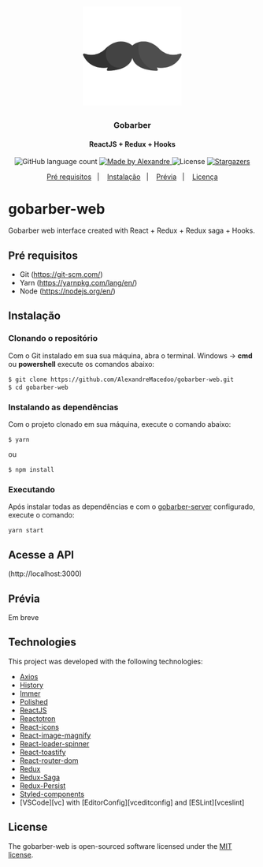 <h1 align="center" >
  <img alt="Github" title="Github" src=".github/gobarber-mustache-icon.png" width="200px"/>
</h1>


<h3 align="center">
  Gobarber
</h3>

<h4 align="center">
  ReactJS + Redux + Hooks
</h4>

<p align="center">
  <img alt="GitHub language count" src="https://img.shields.io/github/languages/count/AlexandreMacedoo/gobarber-web?color=%2304D361">

  <a href="https://github.com/AlexandreMacedoo">
    <img alt="Made by Alexandre" src="https://img.shields.io/badge/made%20by-Alexandre-%2304D361">
  </a>

  <img alt="License" src="https://img.shields.io/badge/license-MIT-%2304D361">

  <a href="https://github.com/AlexandreMacedoo/gobarber-web/stargazers">
    <img alt="Stargazers" src="https://img.shields.io/github/stars/AlexandreMacedoo/gobarber-web?style=social">
  </a>
</p>

<p align="center">
  <a href="#pré-requisitos">Pré requisitos</a>&nbsp;&nbsp;&nbsp;|&nbsp;&nbsp;&nbsp;
  <a href="#instalação">Instalação</a>&nbsp;&nbsp;&nbsp;|&nbsp;&nbsp;&nbsp;
  <a href="#prévia">Prévia</a>&nbsp;&nbsp;&nbsp;|&nbsp;&nbsp;&nbsp;
  <a href="#license">Licença</a>
</p>

# gobarber-web
Gobarber web interface created with React + Redux + Redux saga + Hooks.

## Pré requisitos

- Git (https://git-scm.com/)
- Yarn (https://yarnpkg.com/lang/en/)
- Node (https://nodejs.org/en/)

## Instalação
### Clonando o repositório
Com o Git instalado em sua sua máquina, abra o terminal.
Windows -> **cmd** ou **powershell** execute os comandos abaixo:
```ssh
$ git clone https://github.com/AlexandreMacedoo/gobarber-web.git
$ cd gobarber-web
```
### Instalando as dependências
Com o projeto clonado em sua máquina, execute o comando abaixo:

```ssh
$ yarn
```
ou
```ssh
$ npm install
```

### Executando
Após instalar todas as dependências e com o [gobarber-server](https://github.com/AlexandreMacedoo/gobarber-server) configurado, execute o comando:


```ssh
yarn start
```
## Acesse a API
(http://localhost:3000)

## Prévia
Em breve

## Technologies
This project was developed with the following technologies:

-  [Axios](https://github.com/axios/axios)
-  [History](https://www.npmjs.com/package/history)
-  [Immer](https://github.com/immerjs/immer)
-  [Polished](https://polished.js.org/)
-  [ReactJS](https://reactjs.org/)
-  [Reactotron](https://infinite.red/reactotron)
-  [React-icons](https://react-icons.netlify.com/)
-  [React-image-magnify](https://www.npmjs.com/package/react-image-magnify)
-  [React-loader-spinner](https://github.com/mhnpd/react-loader-spinner)
-  [React-toastify](https://fkhadra.github.io/react-toastify/)
-  [React-router-dom](https://www.npmjs.com/package/react-router-dom)
-  [Redux](https://redux.js.org/)
-  [Redux-Saga](https://redux-saga.js.org/)
-  [Redux-Persist](https://github.com/rt2zz/redux-persist)
-  [Styled-components](https://www.styled-components.com/)
-  [VSCode][vc] with [EditorConfig][vceditconfig] and [ESLint][vceslint]

## License
The gobarber-web is open-sourced software licensed under the [MIT license](https://opensource.org/licenses/MIT).

